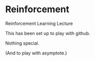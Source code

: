 # Reinforcement
Reinforcement Learning Lecture

This has been set up to play with github.

Nothing special.

(And to play with asymptote.)
